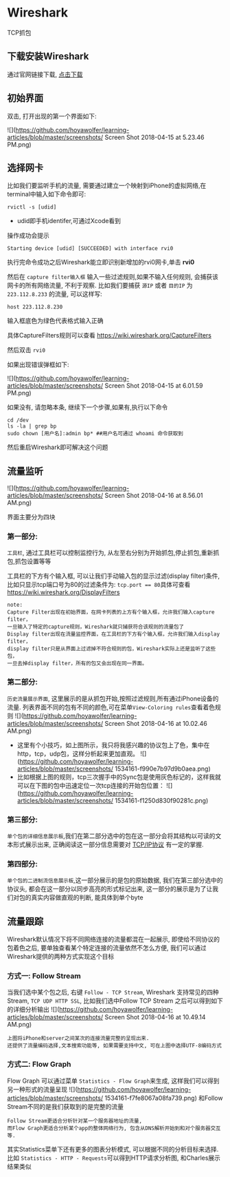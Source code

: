 # Wireshark
TCP抓包

## 下载安装Wireshark

通过官网链接下载, [点击下载](https://1.na.dl.wireshark.org/osx/Wireshark%202.4.6%20Intel%2064.dmg)
	
## 初始界面

双击, 打开出现的第一个界面如下:

![](https://github.com/hoyawolfer/learning-articles/blob/master/screenshots/
Screen Shot 2018-04-15 at 5.23.46 PM.png)

## 选择网卡

 比如我们要监听手机的流量, 需要通过建立一个映射到iPhone的虚拟网络,在terminal中输入如下命令即可:
 	
 ```
 rvictl -s [udid]
 ``` 
 	
* udid即手机identifer,可通过Xcode看到
 	
操作成功会提示

```
Starting device [udid] [SUCCEEDED] with interface rvi0	
```
执行完命令成功之后Wireshark能立即识别新增加的rvi0网卡,单击 **rvi0**
	
然后在 `capture filter输入框` 输入一些过滤规则,如果不输入任何规则, 会捕获该网卡的所有网络流量, 不利于观察. 比如我们要捕获 `源IP` 或者 `目的IP` 为 `223.112.8.233` 的流量, 可以这样写:
	
```
host 223.112.8.230	
```
输入框底色为绿色代表格式输入正确
	
具体CaptureFilters规则可以查看 <https://wiki.wireshark.org/CaptureFilters>
	
然后双击 `rvi0`
		
如果出现错误弹框如下:
	
![](https://github.com/hoyawolfer/learning-articles/blob/master/screenshots/
Screen Shot 2018-04-15 at 6.01.59 PM.png)
	
如果没有, 请忽略本条, 继续下一个步骤,如果有,执行以下命令
	
```
cd /dev
ls -la | grep bp
sudo chown [用户名]:admin bp* ##用户名可通过 whoami 命令获取到	
```
然后重启Wireshark即可解决这个问题
	
## 流量监听

![](https://github.com/hoyawolfer/learning-articles/blob/master/screenshots/
Screen Shot 2018-04-16 at 8.56.01 AM.png)
	
界面主要分为四块
	
### 第一部分:
	
`工具栏`, 通过工具栏可以控制监控行为, 从左至右分别为开始抓包,停止抓包,重新抓包,抓包设置等等
	
工具栏的下方有个输入框, 可以让我们手动输入包的显示过滤(display filter)条件, 比如只显示tcp端口号为80的过滤条件为: `tcp.port == 80`具体可查看 <https://wiki.wireshark.org/DisplayFilters>
	
```
note: 
Capture Filter出现在初始界面，在网卡列表的上方有个输入框，允许我们输入capture filter，
一旦输入了特定的capture规则，Wireshark就只捕获符合该规则的流量包了
Display filter出现在流量监控界面，在工具栏的下方有个输入框，允许我们输入display filter，
display filter只是从界面上过滤掉不符合规则的包，Wireshark实际上还是监听了这些包，
一旦去掉display filter，所有的包又会出现在同一界面。
```
### 第二部分:
`历史流量展示界面`, 这里展示的是从抓包开始,按照过滤规则,所有通过iPhone设备的流量. 列表界面不同的包有不同的颜色,可在菜单`View-Coloring rules`查看着色规则
![](https://github.com/hoyawolfer/learning-articles/blob/master/screenshots/
Screen Shot 2018-04-16 at 10.02.46 AM.png)
	
* 这里有个小技巧，如上图所示，我只将我感兴趣的协议包上了色，集中在http，tcp，udp包，这样分析起来更加直观。
![](https://github.com/hoyawolfer/learning-articles/blob/master/screenshots/
1534161-f990e7b97d9b0aea.png)
* 比如根据上图的规则，tcp三次握手中的Sync包是使用灰色标记的，这样我就可以在下图的包中迅速定位一次tcp连接的开始包位置：
![](https://github.com/hoyawolfer/learning-articles/blob/master/screenshots/
1534161-f1250d830f90281c.png)
	
### 第三部分:
`单个包的详细信息展示板`,我们在第二部分选中的包在这一部分会将其结构以可读的文本形式展示出来, 正确阅读这一部分信息需要对 [TCP/IP协议](https://www.cnblogs.com/onepixel/p/7092302.html) 有一定的掌握.
### 第四部分:
`单个包的二进制流信息展示板`,这一部分展示的是包的原始数据, 我们在第三部分选中的协议头, 都会在这一部分以同步高亮的形式标记出来, 这一部分的展示是为了让我们对包的真实内容做直观的判断, 能具体到单个byte
	
## 流量跟踪
Wireshark默认情况下将不同网络连接的流量都混在一起展示, 即使给不同协议的包着色之后, 要单独查看某个特定连接的流量依然不怎么方便, 我们可以通过Wireshark提供的两种方式实现这个目标
### 方式一: Follow Stream
当我们选中某个包之后, 右键 `Follow - TCP Stream`, Wireshark 支持常见的四种Stream, `TCP UDP HTTP SSL`, 比如我们选中Follow TCP Stream 之后可以得到如下的详细分析输出
![](https://github.com/hoyawolfer/learning-articles/blob/master/screenshots/
Screen Shot 2018-04-16 at 10.49.14 AM.png)
```
上图将iPhone和server之间某次的连接流量完整的呈现出来.
还提供了流量编码选择,文本搜索功能等, 如果需要支持中文, 可在上图中选择UTF-8编码方式

```
### 方式二: Flow Graph
Flow Graph 可以通过菜单 `Statistics - Flow Graph`来生成, 这样我们可以得到另一种形式的流量呈现
![](https://github.com/hoyawolfer/learning-articles/blob/master/screenshots/
1534161-f7fe8067a08fa739.png)
和Follow Stream不同的是我们获取到的是完整的流量
	
```
Follow Stream更适合分析针对某一个服务器地址的流量, 
而Flow Graph更适合分析某个app的整体网络行为, 包含从DNS解析开始到和对个服务器交互等.

```
其实Statistics菜单下还有更多的图表分析模式, 可以根据不同的分析目标来选择. 比如 `Statistics - HTTP - Requests`可以得到HTTP请求分析图, 和Charles展示结果类似
	
	